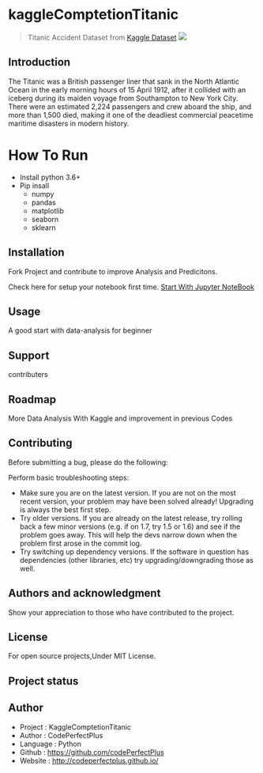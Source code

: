 # kaggleComptetionTitanic
> Titanic Accident Dataset from [Kaggle Dataset](https://www.kaggle.com/)
>![](https://miro.medium.com/max/1024/0*KfHijq1bO1nDV5Dl.jpg)


## Introduction
The Titanic was a British passenger liner that sank in the North Atlantic Ocean in the early morning hours of 15 April 1912, after it collided with an iceberg during its maiden voyage from Southampton to New York City. There were an estimated 2,224 passengers and crew aboard the ship, and more than 1,500 died, making it one of the deadliest commercial peacetime maritime disasters in modern history.

# How To Run 
- Install python 3.6+
- Pip insall
    - numpy 
    - pandas
    - matplotlib
    - seaborn
    - sklearn

## Installation
Fork Project and contribute to improve Analysis and Predicitons.

Check here for setup your notebook first time.
[Start With Jupyter NoteBook](https://www.dataquest.io/blog/jupyter-notebook-tutorial/)

## Usage
A good start with data-analysis for beginner

## Support
contributers 


## Roadmap
More Data Analysis With Kaggle and improvement in previous Codes

## Contributing
Before submitting a bug, please do the following:

Perform basic troubleshooting steps:

- Make sure you are on the latest version. If you are not on the most recent version, your problem may have been solved already! Upgrading is always the best first step.
- Try older versions. If you are already on the latest release, try rolling back a few minor versions (e.g. if on 1.7, try 1.5 or 1.6) and see if the problem goes away. This will help the devs narrow down when the problem first arose in the commit log.
- Try switching up dependency versions. If the software in question has dependencies (other libraries, etc) try upgrading/downgrading those as well.

## Authors and acknowledgment
Show your appreciation to those who have contributed to the project.


## License
For open source projects,Under MIT License.

## Project status

## Author
- Project : KaggleComptetionTitanic
- Author  : CodePerfectPlus
- Language : Python
- Github : https://github.com/codePerfectPlus
- Website : http://codeperfectplus.github.io/

